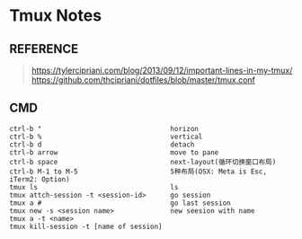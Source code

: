 Tmux Notes
==========

REFERENCE
---------

> <https://tylercipriani.com/blog/2013/09/12/important-lines-in-my-tmux/>
> <https://github.com/thcipriani/dotfiles/blob/master/tmux.conf>

CMD
---

    ctrl-b "                                horizon
    ctrl-b %                                vertical
    ctrl-b d                                detach
    ctrl-b arrow                            move to pane
    ctrl-b space                            next-layout(循环切换窗口布局)
    ctrl-b M-1 to M-5                       5种布局(OSX: Meta is Esc, iTerm2: Option)
    tmux ls                                 ls
    tmux attch-session -t <session-id>      go session
    tmux a #                                go last session
    tmux new -s <session name>              new seesion with name
    tmux a -t <name>
    tmux kill-session -t [name of session]
